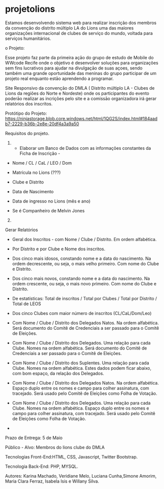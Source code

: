 
# projetolions
Estamos desenvolvendo sistema web para realizar inscrição dos membros da convenção do distrito múltiplo LA do Lions uma das maiores organizações internacional de clubes de serviço do mundo, voltada para serviços humanitários. 

o Projeto: 

Esse projeto faz parte da primeira açāo do grupo de estudo de Mobile do WWcode Recife onde o objetivo é desenvolver soluções para organizações sem fins lucrativos para ajudar na divulgaçāo de suas açoes, sendo também uma grande oportunidade das meninas do grupo participar de um projeto real enquanto estāo aprendendo a programar. 

Site Responsivo da convençāo do DMLA ( Distrito múltiplo LA - Clubes de Lions da regiões do Norte e Nordeste) onde os participantes do evento poderāo realizar as incrições pelo site e a comissāo organizadora irá gerar relatórios dos inscritos.

Protótipo do Projeto: https://ninjastorage.blob.core.windows.net/html/1QG2S/index.html#184aadb7-2229-b36b-2e8e-20df4a3a9a50

Requisitos do projeto.


1) * Elaborar um Banco de Dados com as informações constantes da Ficha de Inscrição -

* Nome / CL / CaL / LEO / Dom

* Matrícula no Lions (???)

* Clube e Distrito

* Data de Nascimento

* Data de ingresso no Lions (mês e ano)

* Se é Companheiro de Melvin Jones

2) 

Gerar Relatórios

* Geral dos Inscritos - com Nome / Clube / Distrito. Em ordem alfabética.

* Por Distrito e por Clube e Nome dos inscritos.

* Dos cinco mais idosos, constando nome e a data do nascimento. Na ordem decrescente, ou seja, o mais velho primeiro. Com nome do Clube e Distrito.

* Dos cinco mais novos, constando nome e a data do nascimento. Na ordem crescente, ou seja, o mais novo primeiro. Com nome do Clube e Distrito.

* De estatísticas: Total de inscritos / Total por Clubes / Total por Distrito / Total de LEOS

* Dos cinco Clubes com maior número de inscritos (CL/CaL/Dom/Leo)

* Com Nome / Clube / Distrito dos Delegados Natos. Na ordem alfabética. Será documento do Comitê de Credenciais a ser passado para o Comitê de Eleições.

* Com Nome / Clube / Distrito dos Delegados. Uma relação para cada Clube. Nomes na ordem alfabética. Será documento do Comitê de Credenciais a ser passado para o Comitê de Eleições.

* Com Nome / Clube / Distrito dos Suplentes. Uma relação para cada Clube. Nomes na ordem alfabética. Estes dados podem ficar abaixo, com bom espaço, da relação dos Delegados.

* Com Nome / Clube / Distrito dos Delegados Natos. Na ordem alfabética. Espaço duplo entre os nomes e campo para colher assinatura, com tracejado. Será usado pelo Comitê de Eleições como Folha de Votação.

* Com Nome / Clube / Distrito dos Delegados. Uma relação para cada Clube. Nomes na ordem alfabética. Espaço duplo entre os nomes e campo para colher assinatura, com tracejado. Será usado pelo Comitê de Eleições como Folha de Votação.
* 

Prazo de Entrega: 5 de Maio

Público - Alvo: Membros do lions clube do DMLA

Tecnologias Front-End:HTML, CSS, Javascript, Twitter Bootstrap.

Tecnologia Back-End: PHP, MYSQL.

Autores: Karina Machado, Veridiane Melo, Luciana Cunha,Simone Amorim, Maria Clara Ferraz, Isabela Isis e Willany Silva.

    

